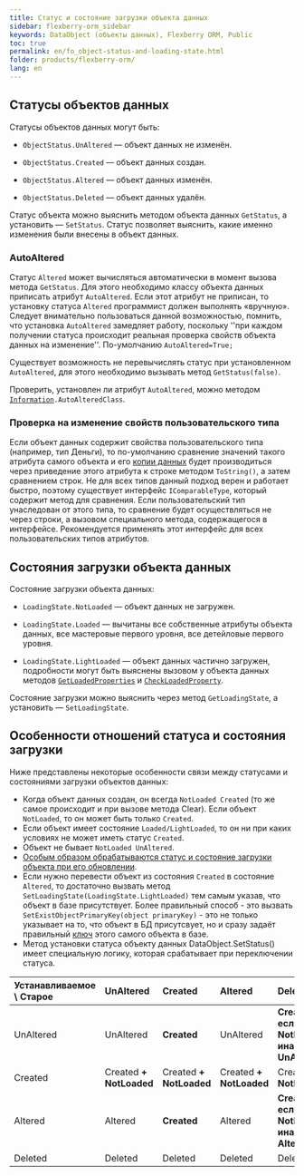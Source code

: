 ```yaml
---
title: Статус и состояние загрузки объекта данных
sidebar: flexberry-orm_sidebar
keywords: DataObject (объекты данных), Flexberry ORM, Public
toc: true
permalink: en/fo_object-status-and-loading-state.html
folder: products/flexberry-orm/
lang: en
---
```


## Статусы объектов данных

Статусы объектов данных могут быть:


* `ObjectStatus.UnAltered` — объект данных не изменён.

* `ObjectStatus.Created` — объект данных создан.

* `ObjectStatus.Altered` — объект данных изменён.

* `ObjectStatus.Deleted` — объект данных удалён.

Статус объекта можно выяснить методом объекта данных `GetStatus`, а установить — `SetStatus`. Статус позволяет выяснить, какие именно изменения были внесены в объект данных.

### AutoAltered

Статус `Altered` может вычисляться автоматически в момент вызова метода `GetStatus`. Для этого необходимо классу объекта данных приписать атрибут `AutoAltered`. Если этот атрибут не приписан, то установку статуса `Altered` программист должен выполнять «вручную». Следует внимательно пользоваться данной возможностью, помнить, что установка `AutoAltered` замедляет работу, поскольку ''при каждом получении статуса происходит реальная проверка свойств объекта данных на изменение''. По-умолчанию `AutoAltered=True;`

Существует возможность не перевычислять статус при установленном `AutoAltered`, для этого необходимо вызывать метод `GetStatus(false)`.

Проверить, установлен ли атрибут `AutoAltered`, можно методом [`Information`](fo_information-class-as-metadata-supervisor.html)`.AutoAlteredClass`.

### Проверка на изменение свойств пользовательского типа

Если объект данных содержит свойства пользовательского типа (например, тип Деньги), то по-умолчанию сравнение значений такого атрибута самого объекта и его [копии данных](fo_data-object-copy.html) будет производиться через приведение этого атрибута к строке методом `ToString()`, а затем сравнением строк. Не для всех типов данный подход верен и работает быстро, поэтому существует интерфейс `IComparableType`, который содержит метод для сравнения. Если пользовательский тип унаследован от этого типа, то сравнение будет осуществляться не через строки, а вызовом специального метода, содержащегося в интерфейсе. Рекомендуется применять этот интерфейс для всех пользовательских типов атрибутов.

## Состояния загрузки объекта данных

Состояние загрузки объекта данных:


* `LoadingState.NotLoaded` — объект данных не загружен.

* `LoadingState.Loaded` — вычитаны все собственные атрибуты объекта данных, все мастеровые первого уровня, все детейловые первого уровня.

* `LoadingState.LightLoaded` — объект данных частично загружен, подробности могут быть выяснены вызовом у объекта данных методов [`GetLoadedProperties`](fo_get-loaded-properties-and-check-loaded-property.html) и [`CheckLoadedProperty`](fo_get-loaded-properties-and-check-loaded-property.html).

Состояние загрузки можно выяснить через метод `GetLoadingState`, а установить — `SetLoadingState`.

## Особенности отношений статуса и состояния загрузки

Ниже представлены некоторые особенности связи между статусами и состояниями загрузки объектов данных:
* Когда объект данных создан, он всегда `NotLoaded Created` (то же самое происходит и при вызове метода Clear). Если объект `NotLoaded`, то он может быть только `Created`.
* Если объект имеет состояние `Loaded/LightLoaded`, то он ни при каких условиях не может иметь статус `Created`. 
* Объект не бывает `NotLoaded UnAltered`.
* [Особым образом обрабатываются статус и состояние загрузки объекта при его обновлении](fo_processing-status-and-condition-of-load-object-data-services.html).
* Если нужно перевести объект из состояния `Created` в состояние `Altered`, то достаточно вызвать метод `SetLoadingState(LoadingState.LightLoaded)` тем самым указав, что объект в базе присутствует. Более правильный способ - это вызвать `SetExistObjectPrimaryKey(object primaryKey)` - это не только указывает на то, что объект в БД присутсвует, но и сразу задаёт правильный [ключ](fo_primary-keys-objects.html) этого самого объекта в базе.
* Метод установки статуса объекту данных DataObject.SetStatus() имеет специальную логику, которая срабатывает при переключении статуса. 


| **Устанавливаемое \ Старое** | UnAltered | Created | Altered | Deleted|
|:---------------|:---------------|:---------------|:---------------|:---------------
| UnAltered | UnAltered | **Created** | UnAltered | **Created если NotLoaded, иначе UnAltered**|
| Created | Created **+ NotLoaded** | Created **+ NotLoaded** | Created **+ NotLoaded** | Created **+ NotLoaded**|
| Altered| Altered | **Created** | Altered | **Created если NotLoaded, иначе Altered**|
| Deleted | Deleted | Deleted | Deleted | Deleted|
